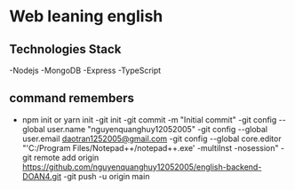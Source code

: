# Web leaning english

## Technologies Stack

-Nodejs
-MongoDB
-Express
-TypeScript

## command remembers
- npm init or yarn init
-git init
-git commit -m "Initial commit"
-git config --global user.name "nguyenquanghuy12052005"
-git config --global user.email daotran1252005@gmail.com
-git config --global core.editor "'C:/Program Files/Notepad++/notepad++.exe' -multiInst -nosession"
-git remote add origin https://github.com/nguyenquanghuy12052005/english-backend-DOAN4.git
-git push -u origin main